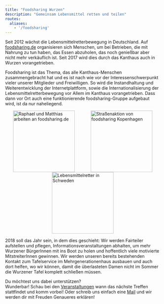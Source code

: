 ```yaml
---
title: "Foodsharing Wurzen"
description: "Gemeinsam Lebensmittel retten und teilen"
routes:
  aliases:
    - '/foodsharing'
---
```


Seit 2012 wächst die Lebensmittelretterbewegung in Deutschland. Auf [foodsharing.de](https://foodsharing.de) organisieren sich Menschen, um bei Betrieben, die mit Nahrung zu tun haben, das Essen abzuholen, das noch genießbar aber nicht mehr verkäuflich ist. Seit 2017 wird dies durch das Kanthaus auch in Wurzen vorangetrieben.

Foodsharing ist das Thema, das alle Kanthaus-Menschen zusammengebracht hat und es ist nach wie vor der Interessenschwerpunkt vieler unserer Mitglieder und Freiwilligen. So wird die Instandhaltung und Weiterentwicklung der Internetplattform, sowie die Internationalisierung der Lebensmittelretterbewegung vor Allem im Kanthaus vorangetrieben. Dass dann vor Ort auch eine funktionierende foodsharing-Gruppe aufgebaut wird, ist da nur naheliegend.

<div style="display: flex; flex-wrap: wrap; justify-content: space-around;">
<img src="/pics/RaMaWork.jpg" alt="Raphael und Matthias arbeiten an foodsharing.de" width="200" />
<img src="/pics/fsCopSquare.jpg" alt="Straßenaktion von foodsharing Kopenhagen" width="200" />
<img src="/pics/solikylCart.jpg" alt="Lebensmittelretter in Schweden" width="200" />
</div>

2018 soll das Jahr sein, in dem dies geschieht: Wir werden Fairteiler aufstellen und pflegen, Informationsveranstaltungen abhalten, um mehr Wurzener BürgerInnen mit ins Boot zu holen und hoffentlich viele motivierte MitstreiterInnen gewinnen. Wir werden unseren bereits bestehenden Kontakt zum Tafelservice im Mehrgenerationenhaus ausbauen und auch dort helfen, wo wir können, damit die überlasteten Damen nicht im Sommer die Wurzener Tafel komplett schließen müssen.

Du möchtest uns dabei unterstützen?  
Wunderbar! Schau bei den [Veranstaltungen](../events) wann das nächste Treffen stattfindet und komm vorbei! Oder schreib uns einfach eine [Mail](mailto:hello@kanthaus.online) und wir werden dir mit Freuden Genaueres erklären!
